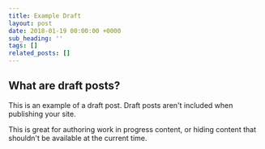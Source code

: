 ```yaml
---
title: Example Draft
layout: post
date: 2018-01-19 00:00:00 +0000
sub_heading: ''
tags: []
related_posts: []
---
```

## What are draft posts?

This is an example of a draft post. Draft posts aren't included when publishing your site.

This is great for authoring work in progress content, or hiding content that shouldn't be available at the current time.
